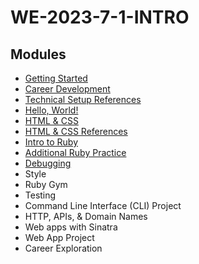 # WE-2023-7-1-INTRO

## Modules
- [Getting Started](./getting-started.md)
- [Career Development](./career-development.md)
- [Technical Setup References](./technical-setup-references.md)
- [Hello, World!](./hello-world.md)
- [HTML & CSS](./html-&-css.md)
- [HTML & CSS References](./html-&-css-references.md)
- [Intro to Ruby](./intro-to-ruby.md)
- [Additional Ruby Practice](./additional-ruby-practice.md)
- [Debugging](./debugging.md)
- Style
- Ruby Gym
- Testing
- Command Line Interface (CLI) Project
- HTTP, APIs, & Domain Names
- Web apps with Sinatra
- Web App Project
- Career Exploration
